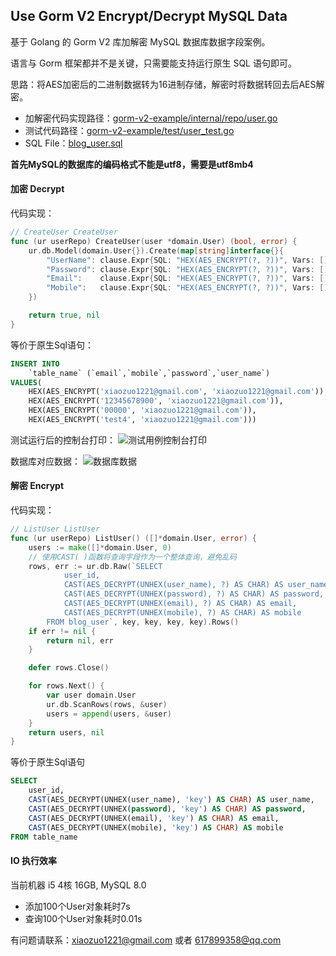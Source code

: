 ## Use Gorm V2 Encrypt/Decrypt MySQL Data
基于 Golang 的 Gorm V2 库加解密 MySQL 数据库数据字段案例。

语言与 Gorm 框架都并不是关键，只需要能支持运行原生 SQL 语句即可。

思路：将AES加密后的二进制数据转为16进制存储，解密时将数据转回去后AES解密。

- 加解密代码实现路径：[gorm-v2-example/internal/repo/user.go](https://github.com/Albert-Zuo/gorm-v2-example/blob/e451cb80ecab1e3958f4d33ce2937549d6c6bcdc/internal/repo/user.go)
- 测试代码路径：[gorm-v2-example/test/user_test.go](https://github.com/Albert-Zuo/gorm-v2-example/blob/164f3a40a60e95f97344512025d82e395c33c5e6/test/user_test.go#L20)
- SQL File：[blog_user.sql](https://github.com/Albert-Zuo/gorm-v2-example/blob/c6405336990bec0084fe3651aeaed56faa8c0397/blog_user.sql)

**首先MySQL的数据库的编码格式不能是utf8，需要是utf8mb4**



#### 加密 Decrypt

代码实现：

```go
// CreateUser CreateUser
func (ur userRepo) CreateUser(user *domain.User) (bool, error) {
	ur.db.Model(domain.User{}).Create(map[string]interface{}{
		"UserName": clause.Expr{SQL: "HEX(AES_ENCRYPT(?, ?))", Vars: []interface{}{user.UserName, key}},
		"Password": clause.Expr{SQL: "HEX(AES_ENCRYPT(?, ?))", Vars: []interface{}{user.Password, key}},
		"Email":    clause.Expr{SQL: "HEX(AES_ENCRYPT(?, ?))", Vars: []interface{}{user.Email, key}},
		"Mobile":   clause.Expr{SQL: "HEX(AES_ENCRYPT(?, ?))", Vars: []interface{}{user.Mobile, key}},
	})

	return true, nil
}
```


等价于原生Sql语句：

```sql
INSERT INTO
    `table_name` (`email`,`mobile`,`password`,`user_name`)
VALUES(
    HEX(AES_ENCRYPT('xiaozuo1221@gmail.com', 'xiaozuo1221@gmail.com')),
    HEX(AES_ENCRYPT('12345678900', 'xiaozuo1221@gmail.com')),
    HEX(AES_ENCRYPT('00000', 'xiaozuo1221@gmail.com')),
    HEX(AES_ENCRYPT('test4', 'xiaozuo1221@gmail.com')))
```

测试运行后的控制台打印：
![测试用例控制台打印](http://images.gxuwzapp.top/2021/2/test.png)

数据库对应数据：
![数据库数据](http://images.gxuwzapp.top/2021/2/data.png)

#### 解密 Encrypt

代码实现：
```go
// ListUser ListUser
func (ur userRepo) ListUser() ([]*domain.User, error) {
	users := make([]*domain.User, 0) 
    // 使用CAST( )函数将查询字段作为一个整体查询，避免乱码
	rows, err := ur.db.Raw(`SELECT 
			user_id,
			CAST(AES_DECRYPT(UNHEX(user_name), ?) AS CHAR) AS user_name,
			CAST(AES_DECRYPT(UNHEX(password), ?) AS CHAR) AS password,
			CAST(AES_DECRYPT(UNHEX(email), ?) AS CHAR) AS email,
			CAST(AES_DECRYPT(UNHEX(mobile), ?) AS CHAR) AS mobile
		FROM blog_user`, key, key, key, key).Rows()
	if err != nil {
		return nil, err
	}

	defer rows.Close()

	for rows.Next() {
		var user domain.User
		ur.db.ScanRows(rows, &user)
		users = append(users, &user)
	}
	return users, nil
}
```


等价于原生Sql语句
```sql
SELECT 
	user_id,
	CAST(AES_DECRYPT(UNHEX(user_name), 'key') AS CHAR) AS user_name,
	CAST(AES_DECRYPT(UNHEX(password), 'key') AS CHAR) AS password,
	CAST(AES_DECRYPT(UNHEX(email), 'key') AS CHAR) AS email,
	CAST(AES_DECRYPT(UNHEX(mobile), 'key') AS CHAR) AS mobile
FROM table_name 
```



#### IO 执行效率
当前机器 i5 4核 16GB, MySQL 8.0

- 添加100个User对象耗时7s
- 查询100个User对象耗时0.01s

有问题请联系：xiaozuo1221@gmail.com 或者 617899358@qq.com
